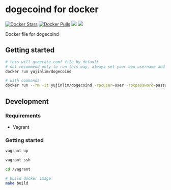 # dogecoind for docker
[![Docker Stars](https://img.shields.io/docker/stars/yujinlim/dogecoind.svg?style=flat-square)]() [![Docker Pulls](https://img.shields.io/docker/pulls/yujinlim/dogecoind.svg?style=flat-square)]() [![](https://images.microbadger.com/badges/image/yujinlim/dogecoind.svg?style=flat-square)](https://microbadger.com/images/yujinlim/dogecoind "Get your own image badge on microbadger.com") [![](https://images.microbadger.com/badges/version/yujinlim/dogecoind.svg?style=flat-square)](https://microbadger.com/images/yujinlim/dogecoind "Get your own version badge on microbadger.com")

Docker file for dogecoind

## Getting started
```bash
# this will generate conf file by default
# not recommend only to run this way, always set your own username and password
docker run yujinlim/dogecoind

# with commands
docker run --rm -it yujinlim/dogecoind -rpcuser=user -rpcpassword=password -printtoconsole
```

## Development
### Requirements
- Vagrant

### Getting started
```bash
vagrant up

vagrant ssh

cd /vagrant

# build docker image
make build
```

